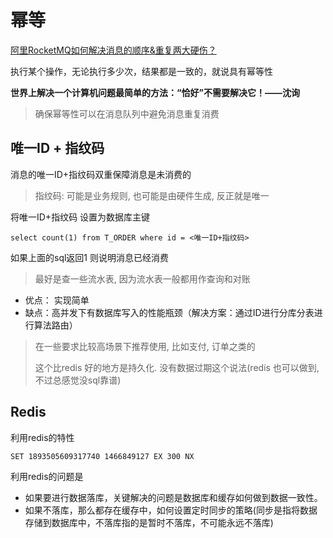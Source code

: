 # 幂等

[阿里RocketMQ如何解决消息的顺序&重复两大硬伤？](https://dbaplus.cn/news-73-1123-1.html)



执行某个操作，无论执行多少次，结果都是一致的，就说具有幂等性

**世界上解决一个计算机问题最简单的方法：“恰好”不需要解决它！——沈询**

>   确保幂等性可以在消息队列中避免消息重复消费



## 唯一ID + 指纹码

消息的唯一ID+指纹码双重保障消息是未消费的

>   指纹码: 可能是业务规则, 也可能是由硬件生成, 反正就是唯一

将唯一ID+指纹码 设置为数据库主键

`select count(1) from T_ORDER where id = <唯一ID+指纹码>`

如果上面的sql返回1 则说明消息已经消费

>   最好是查一些流水表, 因为流水表一般都用作查询和对账

*   优点： 实现简单
*   缺点：高并发下有数据库写入的性能瓶颈（解决方案：通过ID进行分库分表进行算法路由）



>   在一些要求比较高场景下推荐使用, 比如支付, 订单之类的
>
>   这个比redis 好的地方是持久化. 没有数据过期这个说法(redis 也可以做到, 不过总感觉没sql靠谱)



## Redis

利用redis的特性

`SET 1893505609317740 1466849127 EX 300 NX`

利用redis的问题是

-   如果要进行数据落库，关键解决的问题是数据库和缓存如何做到数据一致性。
-   如果不落库，那么都存在缓存中，如何设置定时同步的策略(同步是指将数据存储到数据库中，不落库指的是暂时不落库，不可能永远不落库)